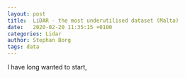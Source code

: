```yaml
---
layout: post
title:  LiDAR - the most underutilised dataset (Malta)
date:   2020-02-20 11:35:15 +0100
categories: Lidar
author: Stephan Borg
tags: data 
---
```


I have long wanted to start,